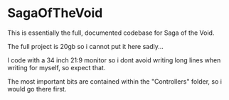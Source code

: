 # SagaOfTheVoid

This is essentially the full, documented codebase for Saga of the Void.

The full project is 20gb so i cannot put it here sadly...

I code with a 34 inch 21:9 monitor so i dont avoid writing long lines when writing for myself, so expect that.

The most important bits are contained within the "Controllers" folder, so i would go there first. 
